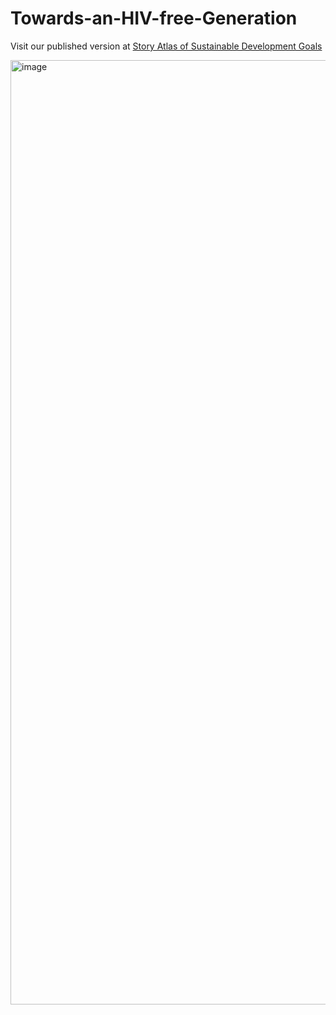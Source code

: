 # Towards-an-HIV-free-Generation

Visit our published version at [Story Atlas of Sustainable Development Goals](http://studymaps.ethz.ch/sustainability-atlas/hiv-free-generation)

<img width="1511" alt="image" src="https://user-images.githubusercontent.com/37017983/162162599-e8fbf9b2-6dbe-4632-ba96-bfdffd65d920.png">
